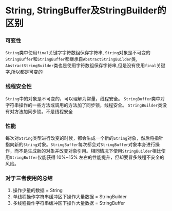 # String, StringBuffer及StringBuilder的区别

### 可变性
`String`类中使用`final`关键字字符数组保存字符串, `String`对象是不可变的
`StringBuffer`和`StringBuffer`都继承自`AbstractStringBuilder`类, `AbstractStringBuilder`类也是使用字符数组保存字符串,但是没有使用`final`关键字,所以都是可变的

### 线程安全性
`String`中的对象是不可变的，可以理解为常量，线程安全。
`StringBuffer`类中对字符串操作的一些方法或调用的方法加了同步锁，线程安全。
`StringBuilder`类没有对方法加同步锁。不是线程安全

### 性能
每次对`String`类型进行改变的时候，都会生成一个新的`String`对象，然后将指针指向新的`String`对象。`StringBuffer`每次都会对`StringBuffer`对象本身进行操作，而不是生成新的对象并改变对象引用。相同情况下使用`StringBuilder`相比使用`StringBuffer`仅能获得 10%~15% 左右的性能提升，但却要冒多线程不安全的风险。

### 对于三者使用的总结
1. 操作少量的数据 = String
2. 单线程操作字符串缓冲区下操作大量数据 = StringBuilder
3. 多线程操作字符串缓冲区下操作大量数据 = StringBuffer